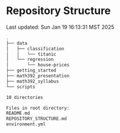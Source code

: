 # Repository Structure
Last updated: Sun Jan 19 16:13:31 MST 2025

```bash
.
├── data
│   ├── classification
│   │   └── titanic
│   └── regression
│       └── house-prices
├── getting_started
├── math392_presentation
├── math392_syllabus
└── scripts

10 directories

Files in root directory:
README.md
REPOSITORY_STRUCTURE.md
environment.yml
```
